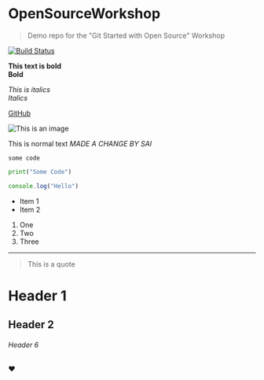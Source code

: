 # OpenSourceWorkshop
> Demo repo for the "Git Started with Open Source" Workshop

[![Build Status](https://api.travis-ci.org/CommunityOfCoders/OpenSourceWorkshop.svg?branch=master)](https://travis-ci.com/CommunityOfCoders/OpenSourceWorkshop)

**This text is bold**  
__Bold__

*This is italics*  
_Italics_

[GitHub](http://github.com)

![This is an image]()

This is normal text
*MADE A CHANGE BY SAI*

`some code`

```python
print("Some Code")
```

```javascript
console.log("Hello")
```

* Item 1
* Item 2

1. One
2. Two
3. Three

---

> This is a quote


# Header 1

## Header 2

###### Header 6

:heart:














